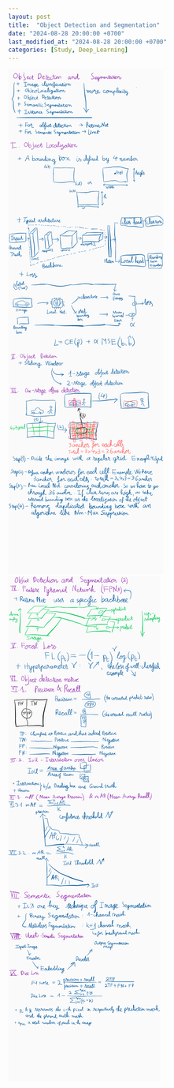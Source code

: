 ```yaml
---
layout: post
title:  "Object Detection and Segmentation"
date: "2024-08-28 20:00:00 +0700"
last_modified_at: "2024-08-28 20:00:00 +0700"
categories: [Study, Deep_Learning]
---
```


![Image not found](/assets/img/object-detection-and-segmentation/ink_1.png)
![Image not found](/assets/img/object-detection-and-segmentation/ink_2.png)
